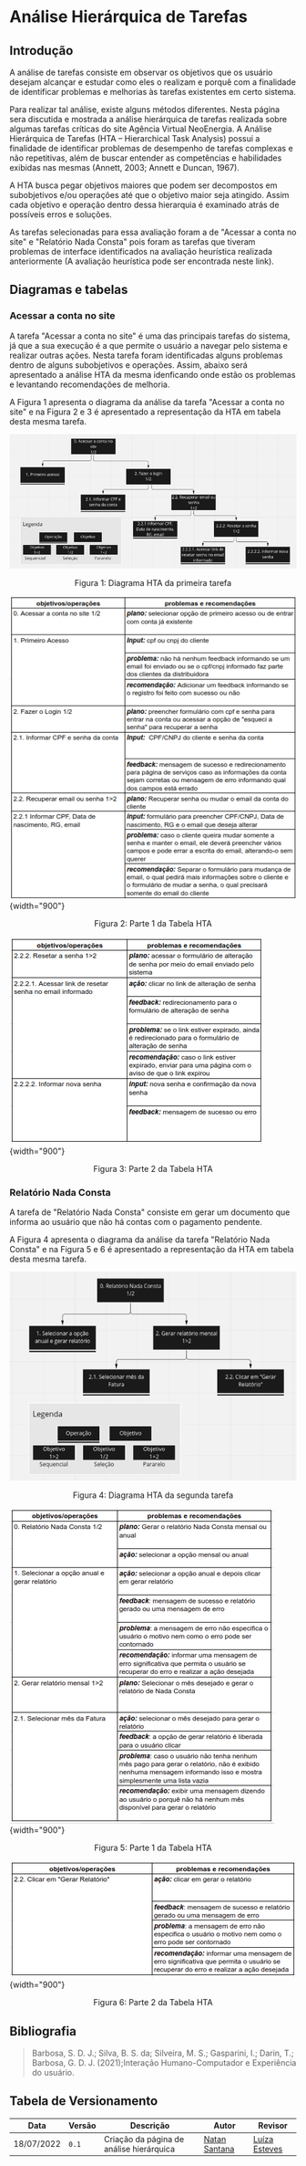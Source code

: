 # Análise Hierárquica de Tarefas

## Introdução

A análise de tarefas consiste em observar os objetivos que os usuário desejam alcançar e estudar como eles o realizam e porquê com a finalidade de identificar problemas e melhorias às tarefas existentes em certo sistema.

Para realizar tal análise, existe alguns métodos diferentes. Nesta página sera discutida e mostrada a análise hierárquica de tarefas realizada sobre algumas tarefas críticas do site Agência Virtual NeoEnergia. A Análise Hierárquica de Tarefas (HTA – Hierarchical Task Analysis) possui a finalidade de identificar problemas de desempenho de tarefas complexas e não repetitivas, além de buscar entender as competências e habilidades exibidas nas mesmas (Annett, 2003; Annett e Duncan, 1967).

A HTA busca pegar objetivos maiores que podem ser decompostos em subobjetivos e/ou operações até que o objetivo maior seja atingido. Assim cada objetivo e operação dentro dessa hierarquia é examinado atrás de possíveis erros e soluções.

As tarefas selecionadas para essa avaliação foram a de "Acessar a conta no site" e "Relatório Nada Consta" pois foram as tarefas que tiveram problemas de interface identificados na avaliação heurística realizada anteriormente (A avaliação heurística pode ser encontrada neste link).

## Diagramas e tabelas

### Acessar a conta no site

A tarefa "Acessar a conta no site" é uma das principais tarefas do sistema, já que a sua execução é a que permite o usuário a navegar pelo sistema e realizar outras ações. Nesta tarefa foram identificadas alguns problemas dentro de alguns subobjetivos e operações. Assim, abaixo será apresentado a análise HTA da mesma idenficando onde estão os problemas e levantando recomendações de melhoria.

A Figura 1 apresenta o diagrama da análise da tarefa "Acessar a conta no site" e na Figura 2 e 3 é apresentado a representação da HTA em tabela desta mesma tarefa.

![Figura 1](../../assets/analise_hierarquica/figura1.png)
<div style="text-align: center">
    Figura 1: Diagrama HTA da primeira tarefa
</div>

![Figura 2](../../assets/analise_hierarquica/figura2.png){width="900"}
<div style="text-align: center">
    Figura 2: Parte 1 da Tabela HTA
</div>

![Figura 3](../../assets/analise_hierarquica/figura3.png){width="900"}
<div style="text-align: center">
    Figura 3: Parte 2 da Tabela HTA
</div>

### Relatório Nada Consta

A tarefa de "Relatório Nada Consta" consiste em gerar um documento que informa ao usuário que não há contas com o pagamento pendente.

A Figura 4 apresenta o diagrama da análise da tarefa "Relatório Nada Consta" e na Figura 5 e 6 é apresentado a representação da HTA em tabela desta mesma tarefa.

![Figura 4](../../assets/analise_hierarquica/figura4.png)
<div style="text-align: center">
    Figura 4: Diagrama HTA da segunda tarefa
</div>

![Figura 5](../../assets/analise_hierarquica/figura5.png){width="900"}
<div style="text-align: center">
    Figura 5: Parte 1 da Tabela HTA
</div>

![Figura 6](../../assets/analise_hierarquica/figura6.png){width="900"}
<div style="text-align: center">
    Figura 6: Parte 2 da Tabela HTA
</div>

## Bibliografia
> Barbosa, S. D. J.; Silva, B. S. da; Silveira, M. S.; Gasparini, I.; Darin, T.; Barbosa, G. D. J. (2021);Interação Humano-Computador e Experiência do usuário.

## Tabela de Versionamento

| Data | Versão | Descrição | Autor | Revisor |
| ---- | ------ | --------- | ----- | ------- |
| 18/07/2022 | `0.1`  | Criação da página de análise hierárquica | [Natan Santana](https://github.com/Neitan2001) | [Luíza Esteves](https://github.com/luiza-esteves)
